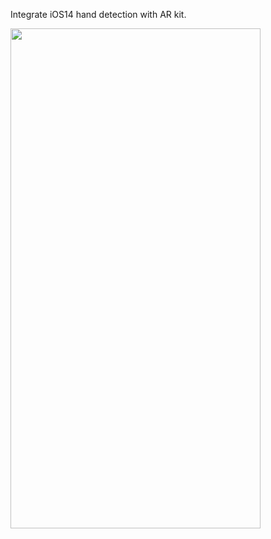 Integrate iOS14 hand detection with AR kit.

<img src="https://github.com/mifanbing/Tipy/blob/master/picture2.png)" width="400" height="800">
